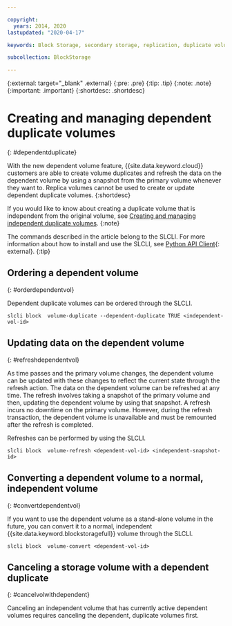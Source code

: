 ```yaml
---

copyright:
  years: 2014, 2020
lastupdated: "2020-04-17"

keywords: Block Storage, secondary storage, replication, duplicate volume, synchronized volumes, primary volume, secondary volume, DR, disaster recovery

subcollection: BlockStorage

---
```

{:external: target="_blank" .external}
{:pre: .pre}
{:tip: .tip}
{:note: .note}
{:important: .important}
{:shortdesc: .shortdesc}


# Creating and managing dependent duplicate volumes
{: #dependentduplicate}

With the new dependent volume feature, {{site.data.keyword.cloud}} customers are able to create volume duplicates and refresh the data on the dependent volume by using a snapshot from the primary volume whenever they want to. Replica volumes cannot be used to create or update dependent duplicate volumes.
{:shortdesc}

If you would like to know about creating a duplicate volume that is independent from the original volume, see [Creating and managing independent duplicate volumes](/docs/BlockStorage?topic=BlockStorage-duplicatevolume).
{:note}

The commands described in the article belong to the SLCLI. For more information about how to install and use the SLCLI, see [Python API Client](https://softlayer-python.readthedocs.io/en/latest/cli/){: external}.
{:tip}

## Ordering a dependent volume
{: #orderdependentvol}

Dependent duplicate volumes can be ordered through the SLCLI.
```
slcli block  volume-duplicate --dependent-duplicate TRUE <independent-vol-id>
```

## Updating data on the dependent volume
{: #refreshdependentvol}

As time passes and the primary volume changes, the dependent volume can be updated with these changes to reflect the current state through the refresh action. The data on the dependent volume can be refreshed at any time. The refresh involves taking a snapshot of the primary volume and then, updating the dependent volume by using that snapshot. A refresh incurs no downtime on the primary volume. However, during the refresh transaction, the dependent volume is unavailable and must be remounted after the refresh is completed.

Refreshes can be performed by using the SLCLI.
```
slcli block  volume-refresh <dependent-vol-id> <independent-snapshot-id>
```
## Converting a dependent volume to a normal, independent volume
{: #convertdependentvol}

If you want to use the dependent volume as a stand-alone volume in the future, you can convert it to a normal, independent {{site.data.keyword.blockstoragefull}} volume through the SLCLI.

```
slcli block  volume-convert <dependent-vol-id>
```

## Canceling a storage volume with a dependent duplicate
{: #cancelvolwithdependent}

Canceling an independent volume that has currently active dependent volumes requires canceling the dependent, duplicate volumes first.

